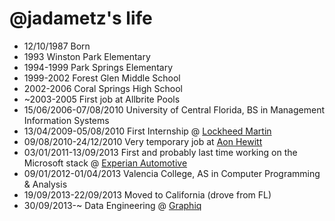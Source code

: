 @jadametz's life
===============

- 12/10/1987 Born
- 1993 Winston Park Elementary
- 1994-1999 Park Springs Elementary
- 1999-2002 Forest Glen Middle School
- 2002-2006 Coral Springs High School
- ~2003-2005 First job at Allbrite Pools
- 15/06/2006-07/08/2010 University of Central Florida, BS in Management Information Systems
- 13/04/2009-05/08/2010 First Internship @ [Lockheed Martin](http://www.lockheedmartin.com/us/mfc.html)
- 09/08/2010-24/12/2010 Very temporary job at [Aon Hewitt](http://www.aon.com/human-capital-consulting/)
- 03/01/2011-13/09/2013 First and probably last time working on the Microsoft stack @ [Experian Automotive](http://www.experian.com/automotive/auto-data.html)
- 09/01/2012-01/04/2013 Valencia College, AS in Computer Programming & Analysis
- 19/09/2013-22/09/2013 Moved to California (drove from FL)
- 30/09/2013-~ Data Engineering @ [Graphiq](https://www.graphiq.com)

